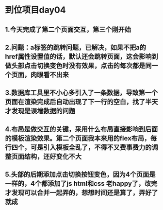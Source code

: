 # 到位项目day04
## 	1.今天完成了第二个页面交互，第三个刚开始
##  2.问题：a标签的跳转问题，已解决，如果不把a的href属性设置值的话，默认还会跳转页面，这会影响到做头部点击切换变色时没有效果，点击的每次都是同一个页面，肉眼看不出来
##  3.数据库工具里不小心多引入了一条数据，导致第一个页面在渲染完成后自动出现了下一行的空白，找了半天才发现是误增数据的问题
##  4.布局是做交互的关键，采用什么布局直接影响到后面的模板渲染效果。第二个页面我本来用的flex布局，每行四个，可是引入模板全乱了，不得不又费事费力的调整页面结构，还好变化不大
##  5.头部的后期添加点击切换按钮变色，因为4个页面是一样的，4个都添加了js html和css 老happy了，改完才发现可以合并一起弄的，想想时间还是算了，弄好了就成

